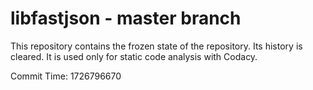 # libfastjson - master branch

This repository contains the frozen state of the repository.
Its history is cleared. It is used only for static code
analysis with Codacy.

Commit Time: 1726796670